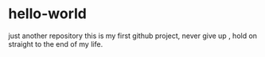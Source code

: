 # hello-world
just another repository
this is my first github project, never give up , hold on straight to the end of my life.
